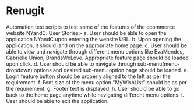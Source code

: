 # Renugit
Automation test scripts to test some of the features of the  ecommerce website NYandC.
User Stories:-
a. User should be able to open the application NYandC upon entering the website URL.
b. Upon opening the application, it should land on the appropriate home page.
c. User should be able to view and navigate through different menu options like EvaMendes, Gabrielle Union, BrandsWeLove.  Appropriate feature page should be loaded upon click.
d. User should be able to navigate through sub-menu(menu- dropdown) options and desired sub-menu option page should be loaded.
e. Login feature button should be properly aligned to the left as per the requirement.
f. Font size of the menu option "MyWishList" should be as per the requirement.
g. Footer text is displayed.
h. User should be able to go back to the home page anytime while navigating different menu options.
i. User should be able to exit the application.
